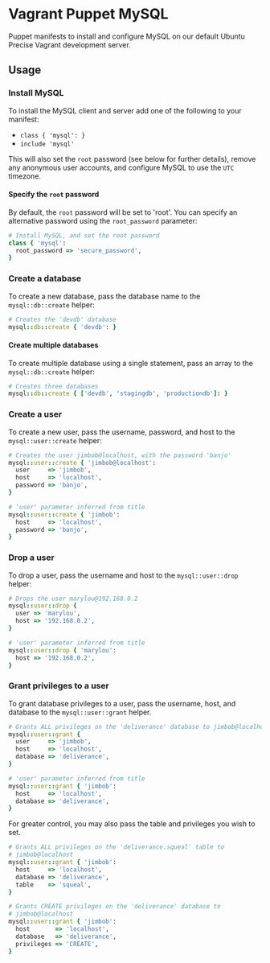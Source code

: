 # Vagrant Puppet MySQL
Puppet manifests to install and configure MySQL on our default Ubuntu Precise Vagrant development server.

## Usage
### Install MySQL
To install the MySQL client and server add one of the following to your manifest:

- `class { 'mysql': }`
- `include 'mysql'`

This will also set the `root` password (see below for further details), remove any anonymous user accounts, and configure MySQL to use the `UTC` timezone.

#### Specify the `root` password
By default, the `root` password will be set to 'root'. You can specify an alternative password using the `root_password` parameter:

~~~~~ruby
# Install MySQL, and set the root password
class { 'mysql':
  root_password => 'secure_password',
}
~~~~~

### Create a database
To create a new database, pass the database name to the `mysql::db::create` helper:

~~~~~ruby
# Creates the 'devdb' database
mysql::db::create { 'devdb': }
~~~~~

#### Create multiple databases
To create multiple database using a single statement, pass an array to the `mysql::db::create` helper:

~~~~~ruby
# Creates three databases
mysql::db::create { ['devdb', 'stagingdb', 'productiondb']: }
~~~~~

### Create a user
To create a new user, pass the username, password, and host to the `mysql::user::create` helper:

~~~~~ruby
# Creates the user jimbob@localhost, with the password 'banjo'
mysql::user::create { 'jimbob@localhost':
  user     => 'jimbob',
  host     => 'localhost',
  password => 'banjo',
}

# 'user' parameter inferred from title
mysql::user::create { 'jimbob':
  host     => 'localhost',
  password => 'banjo',
}
~~~~~

### Drop a user
To drop a user, pass the username and host to the `mysql::user::drop` helper:

~~~~~ruby
# Drops the user marylou@192.168.0.2
mysql::user::drop {
  user => 'marylou',
  host => '192.168.0.2',
}

# 'user' parameter inferred from title
mysql::user::drop { 'marylou':
  host => '192.168.0.2',
}
~~~~~

### Grant privileges to a user
To grant database privileges to a user, pass the username, host, and database to the `mysql::user::grant` helper.

~~~~~ruby
# Grants ALL privileges on the 'deliverance' database to jimbob@localhost
mysql::user::grant {
  user     => 'jimbob',
  host     => 'localhost',
  database => 'deliverance',
}

# 'user' parameter inferred from title
mysql::user::grant { 'jimbob':
  host     => 'localhost',
  database => 'deliverance',
}
~~~~~

For greater control, you may also pass the table and privileges you wish to set.

~~~~~ruby
# Grants ALL privileges on the 'deliverance.squeal' table to
# jimbob@localhost
mysql::user::grant { 'jimbob':
  host     => 'localhost',
  database => 'deliverance',
  table    => 'squeal',
}

# Grants CREATE privileges on the 'deliverance' database to
# jimbob@localhost
mysql::user::grant { 'jimbob':
  host       => 'localhost',
  database   => 'deliverance',
  privileges => 'CREATE',
}
~~~~~